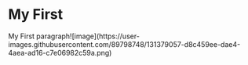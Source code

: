   <!DOCTYPE HTML>
<html>
<head>
<title>Page Title</title>
</head>
<body>
<h1>My First</h1>
<p>My First paragraph![image](https://user-images.githubusercontent.com/89798748/131379057-d8c459ee-dae4-4aea-ad16-c7e06982c59a.png)
</p>

</body>
</html>
